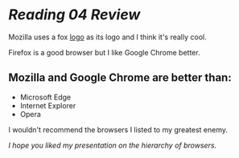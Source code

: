 

<!DOCTYPE html>
<html>
  <head>
    <meta charset="utf-8">
   <h1> <strong><em>Reading 04 Review</em></strong> </h1> 
   <p> Mozilla uses a fox <a href="https://images.techhive.com/images/article/2016/10/firefox-logo-100690302-large.jpg?auto=webp&quality=85,70">logo</a> as its logo and I think it's really cool. </p>
   
   <p>Firefox is a good browser but I like Google Chrome better.</p>
   
  <h2> Mozilla and Google Chrome are better than: </h2>
  
<ul>
  <li>Microsoft Edge</li>
  <li>Internet Explorer</li>
  <li>Opera</li>
</ul>

<p>I wouldn't recommend the browsers I listed to my greatest enemy. </p>
   
   <p> <em>I hope you liked my presentation on the hierarchy of browsers.</em> </p>
   
   
  </head>
  <body>  
  
